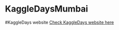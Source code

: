 # KaggleDaysMumbai
#KaggleDays website
<a href="http://kaggledays.epizy.com/">Check KaggleDays website here</a>
